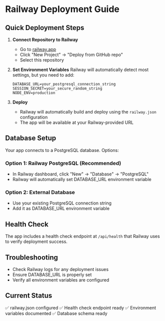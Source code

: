 # Railway Deployment Guide

## Quick Deployment Steps

1. **Connect Repository to Railway**
   - Go to [railway.app](https://railway.app)
   - Click "New Project" → "Deploy from GitHub repo"
   - Select this repository

2. **Set Environment Variables**
   Railway will automatically detect most settings, but you need to add:
   
   ```
   DATABASE_URL=your_postgresql_connection_string
   SESSION_SECRET=your_secure_random_string
   NODE_ENV=production
   ```

3. **Deploy**
   - Railway will automatically build and deploy using the `railway.json` configuration
   - The app will be available at your Railway-provided URL

## Database Setup

Your app connects to a PostgreSQL database. Options:

### Option 1: Railway PostgreSQL (Recommended)
- In Railway dashboard, click "New" → "Database" → "PostgreSQL"
- Railway will automatically set DATABASE_URL environment variable

### Option 2: External Database
- Use your existing PostgreSQL connection string
- Add it as DATABASE_URL environment variable

## Health Check

The app includes a health check endpoint at `/api/health` that Railway uses to verify deployment success.

## Troubleshooting

- Check Railway logs for any deployment issues
- Ensure DATABASE_URL is properly set
- Verify all environment variables are configured

## Current Status

✅ railway.json configured
✅ Health check endpoint ready
✅ Environment variables documented
✅ Database schema ready
